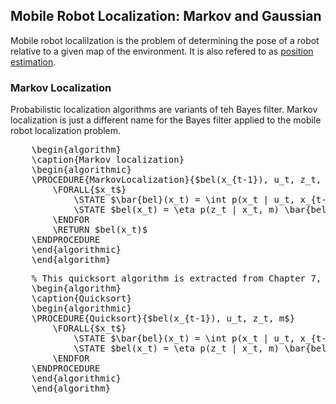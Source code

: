 ## Mobile Robot Localization: Markov and Gaussian

Mobile robot localilzation is the problem of determining the pose of a robot relative to a given map of the environment.
It is also refered to as [position estimation](theory/state-estimation/recursive-state-estimation.md).




### Markov Localization

Probabilistic localization algorithms are variants of teh Bayes filter.
Markov localization is just a different name for the Bayes filter applied to the mobile robot localization problem.

<pre id="markov-localization" style="display:hidden;">
    \begin{algorithm}
    \caption{Markov localization}
    \begin{algorithmic}
    \PROCEDURE{MarkovLocalization}{$bel(x_{t-1}), u_t, z_t, m$}
        \FORALL{$x_t$}
            \STATE $\bar{bel}(x_t) = \int p(x_t | u_t, x_{t-1}, m) bel(x_{t-1}) \,d x_{t-1}$
            \STATE $bel(x_t) = \eta p(z_t | x_t, m) \bar{bel}(x_t)$
        \ENDFOR
        \RETURN $bel(x_t)$
    \ENDPROCEDURE
    \end{algorithmic}
    \end{algorithm}
</pre>

<script>
    pseudocode.renderElement(document.getElementById("markov-localization"));
</script>

<pre id="quicksort" style="display:hidden;">
    % This quicksort algorithm is extracted from Chapter 7, Introduction to Algorithms (3rd edition)
    \begin{algorithm}
    \caption{Quicksort}
    \begin{algorithmic}
    \PROCEDURE{Quicksort}{$bel(x_{t-1}), u_t, z_t, m$}
        \FORALL{$x_t$}
            \STATE $\bar{bel}(x_t) = \int p(x_t | u_t, x_{t-1}, m) bel(x_{t-1}) \,d x_{t-1}$
            \STATE $bel(x_t) = \eta p(z_t | x_t, m) \bar{bel}(x_t)$
        \ENDFOR
    \ENDPROCEDURE
    \end{algorithmic}
    \end{algorithm}
</pre>

<script>
    pseudocode.renderElement(document.getElementById("quicksort"));
</script>

